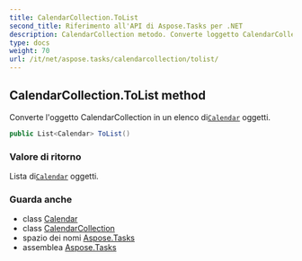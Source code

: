 ```yaml
---
title: CalendarCollection.ToList
second_title: Riferimento all'API di Aspose.Tasks per .NET
description: CalendarCollection metodo. Converte loggetto CalendarCollection in un elenco diCalendar oggetti.
type: docs
weight: 70
url: /it/net/aspose.tasks/calendarcollection/tolist/
---
```

## CalendarCollection.ToList method

Converte l'oggetto CalendarCollection in un elenco di[`Calendar`](../../calendar/) oggetti.

```csharp
public List<Calendar> ToList()
```

### Valore di ritorno

Lista di[`Calendar`](../../calendar/) oggetti.

### Guarda anche

* class [Calendar](../../calendar/)
* class [CalendarCollection](../)
* spazio dei nomi [Aspose.Tasks](../../calendarcollection/)
* assemblea [Aspose.Tasks](../../../)



